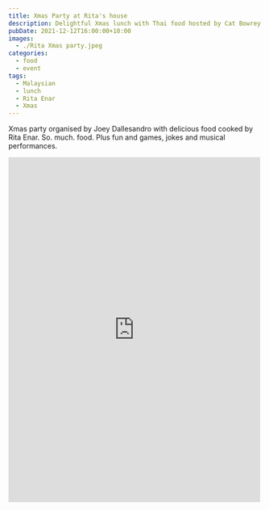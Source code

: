 ```yaml
---
title: Xmas Party at Rita's house
description: Delightful Xmas lunch with Thai food hosted by Cat Bowrey
pubDate: 2021-12-12T16:00:00+10:00
images:
  - ./Rita Xmas party.jpeg
categories:
  - food
  - event
tags:
  - Malaysian
  - lunch
  - Rita Enar
  - Xmas
---
```


Xmas party organised by Joey Dallesandro with delicious food cooked by Rita Enar. So. much. food. Plus fun and games, jokes and musical performances.

<iframe src="https://www.facebook.com/plugins/post.php?href=https%3A%2F%2Fwww.facebook.com%2Fchris1.tham%2Fposts%2Fpfbid02na95aiidDtUoEkD98guiRhh8g5iEaMZe4mXBkrm5U7kpad9WJt747Kh23JDeiJCXl&show_text=true&width=500" width="500" height="684" style="border:none;overflow:hidden" scrolling="no" frameborder="0" allowfullscreen="true" allow="autoplay; clipboard-write; encrypted-media; picture-in-picture; web-share"></iframe>
